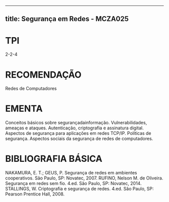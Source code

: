 
---
title: Segurança em Redes - MCZA025 
---

# TPI

2-2-4

# RECOMENDAÇÃO

Redes de Computadores

# EMENTA

Conceitos básicos sobre segurançadainformação. Vulnerabilidades, ameaças e ataques. Autenticação, criptografia e assinatura digital. Aspectos de segurança para aplicações em redes TCP/IP. Políticas de segurança. Aspectos sociais da segurança de redes de computadores.

# BIBLIOGRAFIA BÁSICA

NAKAMURA, E. T.; GEUS, P. Segurança de redes em ambientes cooperativos. São Paulo, SP: Novatec, 2007.
RUFINO, Nelson M. de Oliveira. Segurança em redes sem fio. 4.ed. São Paulo, SP: Novatec, 2014.
STALLINGS, W. Criptografia e segurança de redes. 4.ed. São Paulo, SP: Pearson Prentice Hall, 2008.
        